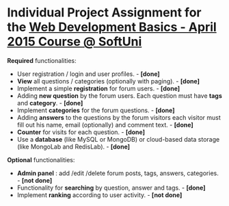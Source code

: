 # Individual Project Assignment for the [Web Development Basics - April 2015 Course @ SoftUni](https://softuni.bg/trainings/coursesinstances/details/5)

**Required** functionalities:

- User registration / login and user profiles. - **[done]**
- **View** all questions / categories (optionally with paging). - **[done]**
- Implement a simple **registration** for forum users. - **[done]**
- Adding **new question** by the forum users. Each question must have **tags** and **category**. - **[done]**
- Implement **categories** for the forum questions. - **[done]**
- Adding **answers** to the questions by the forum visitors each visitor must fill out his name, email (optionally) and comment text. - **[done]**
- **Counter** for visits for each question. - **[done]**
- Use a **database** (like MySQL or MongoDB) or cloud-based data storage (like MongoLab and RedisLab). - **[done]**

**Optional** functionalities:

- **Admin panel** : add /edit /delete forum posts, tags, answers, categories. - **[not done]**
- Functionality for **searching** by question, answer and tags. - **[done]**
- Implement **ranking** according to user activity. - **[not done]**